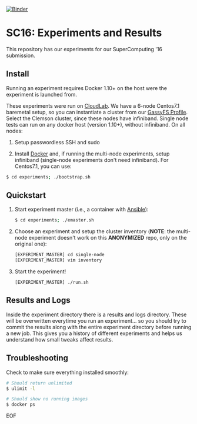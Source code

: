 [![Binder](http://mybinder.org/badge.svg)](http://mybinder.org/repo/double-blind-submitter/sc16)

SC16: Experiments and Results
=============================

This repository has our experiments for our SuperComputing '16 
submission.

## Install

Running an experiment requires Docker 1.10+ on the host were the 
experiment is launched from.

These experiments were run on [CloudLab](https://www.cloudlab.us). We 
have a 6-node Centos7.1 baremetal setup, so you can instantiate a 
cluster from our [GassyFS 
Profile](https://www.cloudlab.us/p/5fd60b18-f5d0-11e5-b570-99cadac50270). 
Select the Clemson cluster, since these nodes have infiniband. Single 
node tests can run on any docker host (version 1.10+), without 
infiniband. On all nodes:

1. Setup passwordless SSH and sudo

2. Install [Docker](https://docs.docker.com/engine/installation/) and, 
   if running the multi-node experiments, setup infiniband 
   (single-node experiments don't need infiniband). For Centos7.1, you 
   can use:

  ```bash
  $ cd experiments; ./bootstrap.sh
  ```

## Quickstart


1. Start experiment master (i.e., a container with 
   [Ansible](https://www.ansible.com/how-ansible-works)):

   ```bash
   $ cd experiments; ./emaster.sh
   ```

2. Choose an experiment and setup the cluster inventory (**NOTE**: 
   the multi-node experiment doesn't work on this **ANONYMIZED** repo, 
   only on the original one):

   ```bash
   [EXPERIMENT_MASTER] cd single-node
   [EXPERIMENT_MASTER] vim inventory
   ```

3. Start the experiment!

   ```
   [EXPERIMENT_MASTER] ./run.sh
   ```

Results and Logs
----------------

Inside the experiment directory there is a results and logs directory. These will be overwritten everytime you run an experiment... so you should try to commit the results along with the entire experiment directory before running a new job. This gives you a history of different experiments and helps us understand how small tweaks affect results.

Troubleshooting
---------------

Check to make sure everything installed smoothly:

   ```bash
   # Should return unlimited
   $ ulimit -l

   # Should show no running images
   $ docker ps 
   ```

EOF 
